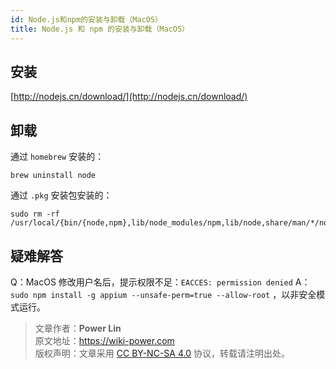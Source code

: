 ```yaml
---
id: Node.js和npm的安装与卸载（MacOS）
title: Node.js 和 npm 的安装与卸载（MacOS）
---
```


## 安装

[http://nodejs.cn/download/](http://nodejs.cn/download/)

## 卸载

通过 `homebrew` 安装的：

```shell
brew uninstall node
```

通过 `.pkg` 安装包安装的：

```shell
sudo rm -rf /usr/local/{bin/{node,npm},lib/node_modules/npm,lib/node,share/man/*/node.*}
```

## 疑难解答

Q：MacOS 修改用户名后，提示权限不足：`EACCES: permission denied` A：`sudo npm install -g appium --unsafe-perm=true --allow-root` ，以非安全模式运行。



> 文章作者：**Power Lin**  
> 原文地址：<https://wiki-power.com>  
> 版权声明：文章采用 [CC BY-NC-SA 4.0](https://creativecommons.org/licenses/by/4.0/deed.zh) 协议，转载请注明出处。
